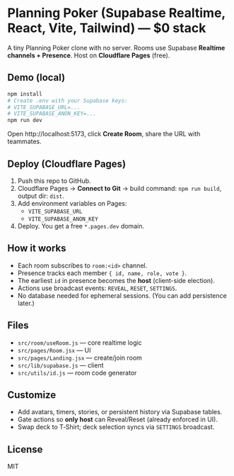 # Planning Poker (Supabase Realtime, React, Vite, Tailwind) — $0 stack

A tiny Planning Poker clone with no server. Rooms use Supabase **Realtime channels + Presence**.
Host on **Cloudflare Pages** (free).

## Demo (local)
```bash
npm install
# Create .env with your Supabase keys:
# VITE_SUPABASE_URL=...
# VITE_SUPABASE_ANON_KEY=...
npm run dev
```

Open http://localhost:5173, click **Create Room**, share the URL with teammates.

## Deploy (Cloudflare Pages)
1. Push this repo to GitHub.
2. Cloudflare Pages → **Connect to Git** → build command: `npm run build`, output dir: `dist`.
3. Add environment variables on Pages:
   - `VITE_SUPABASE_URL`
   - `VITE_SUPABASE_ANON_KEY`
4. Deploy. You get a free `*.pages.dev` domain.

## How it works
- Each room subscribes to `room:<id>` channel.
- Presence tracks each member `{ id, name, role, vote }`.
- The earliest `id` in presence becomes the **host** (client-side election).
- Actions use broadcast events: `REVEAL`, `RESET`, `SETTINGS`.
- No database needed for ephemeral sessions. (You can add persistence later.)

## Files
- `src/room/useRoom.js` — core realtime logic
- `src/pages/Room.jsx` — UI
- `src/pages/Landing.jsx` — create/join room
- `src/lib/supabase.js` — client
- `src/utils/id.js` — room code generator

## Customize
- Add avatars, timers, stories, or persistent history via Supabase tables.
- Gate actions so **only host** can Reveal/Reset (already enforced in UI).
- Swap deck to T‑Shirt; deck selection syncs via `SETTINGS` broadcast.

## License
MIT
